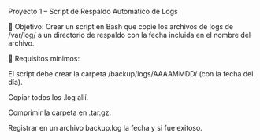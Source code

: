 Proyecto 1 – Script de Respaldo Automático de Logs

🎯 Objetivo: Crear un script en Bash que copie los archivos de logs de /var/log/ a un directorio de respaldo con la fecha incluida en el nombre del archivo.

📌 Requisitos mínimos:

El script debe crear la carpeta /backup/logs/AAAAMMDD/ (con la fecha del día).

Copiar todos los .log allí.

Comprimir la carpeta en .tar.gz.

Registrar en un archivo backup.log la fecha y si fue exitoso.
